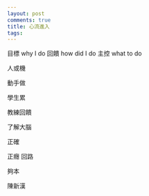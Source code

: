 ```yaml
---
layout: post
comments: true
title: 心流進入
tags: 
---
```

目標 why I do
回饋 how did I do
主控 what to do

人或機

動手做

學生累

教練回饋

了解大腦

正確

正癮 回路

夠本

陳新漢

